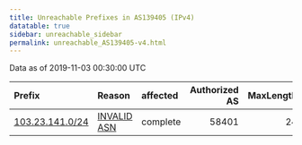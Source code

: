 ```yaml
---
title: Unreachable Prefixes in AS139405 (IPv4)
datatable: true
sidebar: unreachable_sidebar
permalink: unreachable_AS139405-v4.html
---
```


Data as of 2019-11-03 00:30:00 UTC


<div class="datatable-begin"></div>

| Prefix                                                   | Reason                                                                                                  | affected   |   Authorized AS |   MaxLength | Anchor                                       |   unreachable /24s |
|:---------------------------------------------------------|:--------------------------------------------------------------------------------------------------------|:-----------|----------------:|------------:|:---------------------------------------------|-------------------:|
| [103.23.141.0/24](https://stat.ripe.net/103.23.141.0/24) | [INVALID ASN](https://rpki-validator.ripe.net/announcement-preview?asn=AS139405&prefix=103.23.141.0/24) | complete   |           58401 |          24 | [APNIC](unreachable_APNIC_RPKI_Root-v4.html) |                  1 |

<div class="datatable-end"></div>
